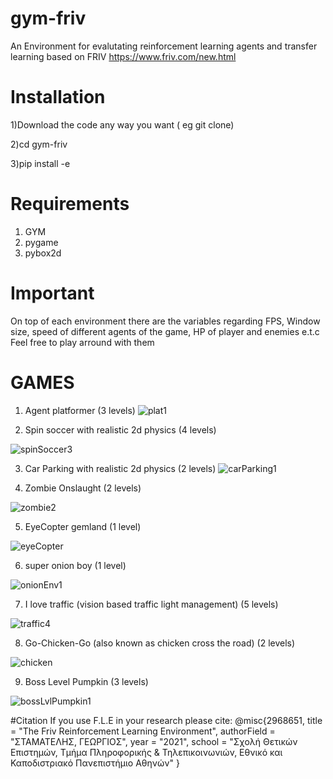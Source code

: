 # gym-friv
An Environment for evalutating reinforcement learning agents and transfer learning based on FRIV
https://www.friv.com/new.html
# Installation
1)Download the code any way you want ( eg git clone) 

2)cd gym-friv

3)pip install -e
# Requirements
1) GYM
2) pygame
3) pybox2d
# Important
On top of each environment there are the variables regarding FPS, Window size, speed of different agents of the game, HP of player and enemies e.t.c 
Feel free to play arround with them
# GAMES
1) Agent platformer  (3 levels)
![plat1](https://user-images.githubusercontent.com/52538570/145850273-7eab8b7f-2951-4485-b211-cfc11101d2bd.png)

2) Spin soccer with realistic 2d physics (4 levels)
 
 ![spinSoccer3](https://user-images.githubusercontent.com/52538570/145850627-0a3e0300-bc97-4f38-a3f4-14babecff533.png)

3) Car Parking with realistic 2d physics (2 levels)
![carParking1](https://user-images.githubusercontent.com/52538570/145850971-dfdb59f5-13ac-4039-a0e0-87abbe87356d.png)


4) Zombie Onslaught (2 levels)

![zombie2](https://user-images.githubusercontent.com/52538570/145851097-99bd7f0e-d3c0-4861-ae0a-9986a600c644.png)


5) EyeCopter gemland (1 level)

![eyeCopter](https://user-images.githubusercontent.com/52538570/145851286-048f217f-b36e-4d63-9c40-8ae9941be96e.png)

6) super onion boy (1 level)

![onionEnv1](https://user-images.githubusercontent.com/52538570/145851430-61d7618d-531f-4e26-a293-d7cf3fc5c8ec.png)

7) I love traffic (vision based traffic light management) (5 levels)

![traffic4](https://user-images.githubusercontent.com/52538570/145851589-498296be-0989-4e3d-b4e1-a33abc8a5092.png)

8) Go-Chicken-Go (also known as chicken cross the road) (2 levels)

![chicken](https://user-images.githubusercontent.com/52538570/145851764-51c860dd-8fe5-49a5-a0b8-5a6557e83a0e.png)

9) Boss Level Pumpkin (3 levels)

![bossLvlPumpkin1](https://user-images.githubusercontent.com/52538570/145851706-0f1fa854-bb0f-4776-8b08-d712acb5cb43.png)

#Citation
If you use F.L.E in your research please cite:
@misc{2968651,
    title = "The Friv Reinforcement Learning Environment",
    authorField = "ΣΤΑΜΑΤΕΛΗΣ, ΓΕΩΡΓΙΟΣ",
    year = "2021",
    school = "Σχολή Θετικών Επιστημών, Τμήμα Πληροφορικής & Τηλεπικοινωνιών, Εθνικό και Καποδιστριακό Πανεπιστήμιο Αθηνών"
}


